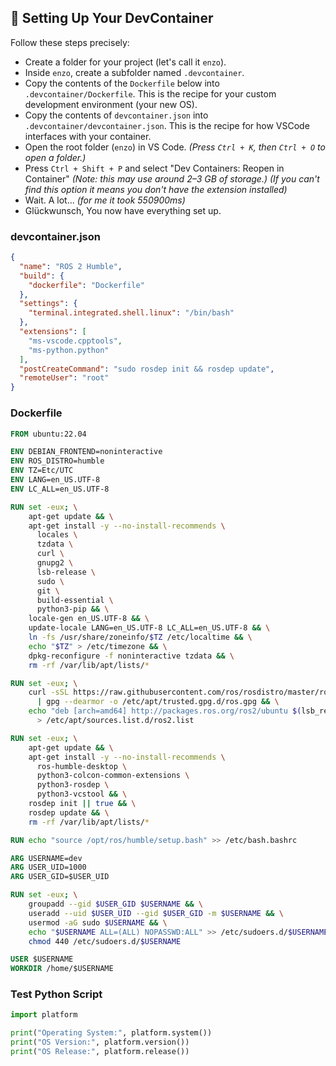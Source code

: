## 🧪 Setting Up Your DevContainer

Follow these steps precisely:

- Create a folder for your project (let's call it `enzo`).
- Inside `enzo`, create a subfolder named `.devcontainer`.
- Copy the contents of the `Dockerfile` below into `.devcontainer/Dockerfile`. This is the recipe for your custom development environment (your new OS).
- Copy the contents of `devcontainer.json` into `.devcontainer/devcontainer.json`.  This is the recipe for how VSCode interfaces with your container.
- Open the root folder (`enzo`) in VS Code. *(Press `Ctrl + K`, then `Ctrl + O` to open a folder.)*
- Press `Ctrl + Shift + P` and select "Dev Containers: Reopen in Container" *(Note: this may use around 2–3 GB of storage.)* *(If you can't find this option it means you don't have the extension installed)*
- Wait. A lot... *(for me it took 550900ms)*
- Glückwunsch, You now have everything set up.



### devcontainer.json
``` json
{
  "name": "ROS 2 Humble",
  "build": {
    "dockerfile": "Dockerfile"
  },
  "settings": {
    "terminal.integrated.shell.linux": "/bin/bash"
  },
  "extensions": [
    "ms-vscode.cpptools",
    "ms-python.python"
  ],
  "postCreateCommand": "sudo rosdep init && rosdep update",
  "remoteUser": "root"
}
```

### Dockerfile
``` Dockerfile
FROM ubuntu:22.04

ENV DEBIAN_FRONTEND=noninteractive
ENV ROS_DISTRO=humble
ENV TZ=Etc/UTC
ENV LANG=en_US.UTF-8
ENV LC_ALL=en_US.UTF-8

RUN set -eux; \
    apt-get update && \
    apt-get install -y --no-install-recommends \
      locales \
      tzdata \
      curl \
      gnupg2 \
      lsb-release \
      sudo \
      git \
      build-essential \
      python3-pip && \
    locale-gen en_US.UTF-8 && \
    update-locale LANG=en_US.UTF-8 LC_ALL=en_US.UTF-8 && \
    ln -fs /usr/share/zoneinfo/$TZ /etc/localtime && \
    echo "$TZ" > /etc/timezone && \
    dpkg-reconfigure -f noninteractive tzdata && \
    rm -rf /var/lib/apt/lists/*

RUN set -eux; \
    curl -sSL https://raw.githubusercontent.com/ros/rosdistro/master/ros.asc \
      | gpg --dearmor -o /etc/apt/trusted.gpg.d/ros.gpg && \
    echo "deb [arch=amd64] http://packages.ros.org/ros2/ubuntu $(lsb_release -cs) main" \
      > /etc/apt/sources.list.d/ros2.list

RUN set -eux; \
    apt-get update && \
    apt-get install -y --no-install-recommends \
      ros-humble-desktop \
      python3-colcon-common-extensions \
      python3-rosdep \
      python3-vcstool && \
    rosdep init || true && \
    rosdep update && \
    rm -rf /var/lib/apt/lists/*

RUN echo "source /opt/ros/humble/setup.bash" >> /etc/bash.bashrc

ARG USERNAME=dev
ARG USER_UID=1000
ARG USER_GID=$USER_UID

RUN set -eux; \
    groupadd --gid $USER_GID $USERNAME && \
    useradd --uid $USER_UID --gid $USER_GID -m $USERNAME && \
    usermod -aG sudo $USERNAME && \
    echo "$USERNAME ALL=(ALL) NOPASSWD:ALL" >> /etc/sudoers.d/$USERNAME && \
    chmod 440 /etc/sudoers.d/$USERNAME

USER $USERNAME
WORKDIR /home/$USERNAME
```


### Test Python Script
``` python
import platform

print("Operating System:", platform.system())
print("OS Version:", platform.version())
print("OS Release:", platform.release())
```